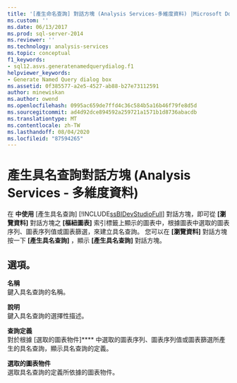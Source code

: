 ```yaml
---
title: '[產生命名查詢] 對話方塊 (Analysis Services-多維度資料) |Microsoft Docs'
ms.custom: ''
ms.date: 06/13/2017
ms.prod: sql-server-2014
ms.reviewer: ''
ms.technology: analysis-services
ms.topic: conceptual
f1_keywords:
- sql12.asvs.generatenamedquerydialog.f1
helpviewer_keywords:
- Generate Named Query dialog box
ms.assetid: 0f385577-a2e5-4527-ab88-b27e73112591
author: minewiskan
ms.author: owend
ms.openlocfilehash: 0995ac659de7ffd4c36c584b5a16b46f79fe8d5d
ms.sourcegitcommit: ad4d92dce894592a259721a1571b1d8736abacdb
ms.translationtype: MT
ms.contentlocale: zh-TW
ms.lasthandoff: 08/04/2020
ms.locfileid: "87594265"
---
```

# <a name="generate-named-query-dialog-box-analysis-services---multidimensional-data"></a>產生具名查詢對話方塊 (Analysis Services - 多維度資料)
  在 **中使用** [產生具名查詢] [!INCLUDE[ssBIDevStudioFull](../includes/ssbidevstudiofull-md.md)] 對話方塊，即可從 **[瀏覽資料]** 對話方塊之 **[樞紐圖表]** 索引標籤上顯示的圖表中，根據圖表中選取的圖表序列、圖表序列值或圖表篩選，來建立具名查詢。 您可以在 **[瀏覽資料]** 對話方塊按一下 **[產生具名查詢]** ，顯示 **[產生具名查詢]** 對話方塊。  
  
## <a name="options"></a>選項。  
 **名稱**  
 鍵入具名查詢的名稱。  
  
 **說明**  
 鍵入具名查詢的選擇性描述。  
  
 **查詢定義**  
 對於根據 [選取的圖表物件]**** 中選取的圖表序列、圖表序列值或圖表篩選所產生的具名查詢，顯示具名查詢的定義。  
  
 **選取的圖表物件**  
 選取具名查詢的定義所依據的圖表物件。  
  
  
